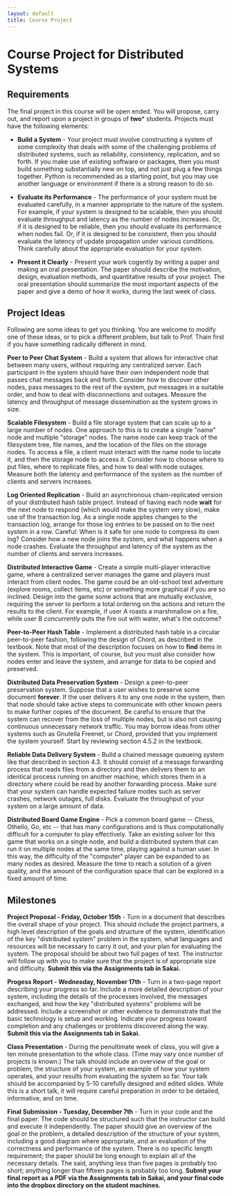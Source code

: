 ```yaml
---
layout: default
title: Course Project
---
```


# Course Project for Distributed Systems

## Requirements

The final project in this course will be open ended.  You will propose, carry out, and report upon a project in groups of **two*** students.
Projects must have the following elements:

- **Build a System** - Your project must involve constructing a system of some complexity
that deals with some of the challenging problems of distributed systems, such as reliability, consistency,
replication, and so forth. If you make use of existing software or packages, then you must build something
substantially new on top, and not just plug a few things together. Python is recommended as a starting point, but you may use
another language or environment if there is a strong reason to do so.

- **Evaluate its Performance** - The performance of your system must be evaluated carefully, in
a manner appropriate to the nature of the system.  For example, if your system is designed to be
scalable, then you should evaluate throughput and latency as the number of nodes increases.
Or, if it is designed to be reliable, then you should evaluate its performance when nodes fail.
Or, if it is designed to be consistent, then you should evaluate the latency of update propagation
under various conditions.  Think carefully about the appropriate evaluation for your system.

- **Present it Clearly** - Present your work cogently by writing a paper and making an oral presentation.
The paper should describe the motivation, design, evaluation methods, and quantitative results of your project.
The oral presentation should summarize the most important aspects of the paper and give a demo of how it works,
during the last week of class.

## Project Ideas

Following are some ideas to get you thinking.  You are welcome to modify one of these ideas,
or to pick a different problem, but talk to Prof. Thain first if you have something radically different in mind.

**Peer to Peer Chat System** - Build a system that allows for interactive chat
between many users, without requiring any centralized server.  Each participant
in the system should have their own independent node that passes chat messages
back and forth.  Consider how to discover other nodes, pass messages to the rest
of the system, put messages in a suitable order, and how to deal with disconnections
and outages.  Measure the latency and throughput of message dissemination as
the system grows in size.

**Scalable Filesystem** - Build a file storage system that can scale up to a large
number of nodes.  One approach to this is to create a single "name" node and multiple "storage" nodes.
The name node can keep track of the filesystem tree, file names, and the location of the files on the storage nodes.
To access a file, a client must interact with the name node to locate it, and then the storage node to access it.
Consider how to choose where to put files, where to replicate files, and how to deal with node outages.
Measure both the latency and performance of the system as the number of clients and servers increases.

**Log Oriented Replication** - Build an asynchronous chain-replicated version of your distributed hash table project.
Instead of having each node **wait** for the next node to respond (which would make the system very slow),
make use of the transaction log.  As a single node applies changes to the transaction log, arrange for those
log entries to be passed on to the next system in a row.  Careful: When is it safe for one node to compress
its own log?  Consider how a new node joins the system, and what happens when a node crashes.
Evaluate the throughput and latency of the system as the number of clients and servers increases.

**Distributed Interactive Game** - Create a simple multi-player interactive game, where a centralized
server manages the game and players must interact from client nodes.  The game could be an old-school text
adventure (explore rooms, collect items, etc) or something more graphical if you are so inclined.
Design into the game some actions that are mutually exclusive, requiring the server to perform a total
ordering on the actions and return the results to the client. For example, if user A roasts a marshmallow on a fire,
while user B *concurrently* puts the fire out with water, what's the outcome?

**Peer-to-Peer Hash Table** - Implement a distributed hash table in a circular peer-to-peer fashion,
following the design of Chord, as described in the textbook.  Note that most of the description focuses
on how to **find** items in the system.  This is important, of course, but you must also consider how
nodes enter and leave the system, and arrange for data to be copied and preserved.

**Distributed Data Preservation System** - Design a peer-to-peer preservation system.
Suppose that a user wishes to preserve some document **forever**.  If the user delivers
it to any one node in the system, then that node should take active
steps to communicate with other known peers to make further copies of
the document.  Be careful to ensure that the system can recover from
the loss of multiple nodes, but is also not causing continuous unnecessary network traffic.
You may borrow ideas from other systems such as Gnutella
Freenet, or Chord, provided that you implement the system yourself.
Start by reviewing section 4.5.2 in the textbook.

**Reliable Data Delivery System** - Build a chained message
queueing system like that described in section 4.3.  It should consist
of a message forwarding process that reads files from a directory and then
delivers them to an identical process running on another machine,
which stores them in a directory where could be read by another
forwarding process.  Make sure that your system can handle expected
failure modes such as server crashes, network outages, full disks.
Evaluate the throughput of your system on a large amount of data.

**Distributed Board Game Engine** - Pick a common board game  -- Chess, Othello, Go, etc -- that
has many configurations and is thus computationally difficult for a computer to play effectively.
Take an existing solver for this game that works on a single node, and build a distributed system
that can run it on multiple nodes at the same time, playing against a human user.
In this way, the difficulty of the "computer" player can be expanded to as many nodes as desired.
Measure the time to reach a solution of a given quality, and the amount of the configuration space
that can be explored in a fixed amount of time.

## Milestones

**Project Proposal - Friday, October 15th** -
Turn in a document that describes the overall shape of your project.
This should include the project partners, a high level description
of the goals and structure of the system, identification of the key
"distributed system" problem in the system, 
what languages and resources will be necessary to carry it out,
and your plan for evaluating the system.  The proposal should be
about two full pages of text.  The instructor will follow up with
you to make sure that the project is of appropriate size and difficulty.
**Submit this via the Assignments tab in Sakai.**

**Progess Report - Wednesday, November 17th** - Turn in a two-page
report describing your progress so far.  Include a more detailed
description of your system, including the details of the processes involved,
the messages exchanged, and how the key "distributed systems" problems
will be addressed.  Include a screenshot or other evidence to demonstrate
that the basic technology is setup and working.  Indicate your progress
toward completion and any challenges or problems discovered along the way.
**Submit this via the Assignments tab in Sakai.**

**Class Presentation** - During the penultimate week of class, you
will give a ten minute presentation to the whole class.
(Time may vary once number of projects is known.)
The talk should include an overview of the goal or problem, the structure of your
system, an example of how your system operates, and your results from evaluating
the system so far. Your talk should be accompanied by 5-10 carefully designed
and edited slides.  While this is a short talk, it will require careful preparation
in order to be detailed, informative, and on time.

**Final Submission - Tuesday, December 7th** - Turn in your code and the final paper.
The code should be structured such that the instructor can build and
execute it independently.  The paper should give an overview of the
goal or the problem, a detailed description of the structure of your
system, including a good diagram where appropriate, and an evaluation
of the correctness and performance of the system.  There is no specific
length requirement; the paper should be long enough to explain all
of the necessary details.  The said, anything less than five pages
is probably too short; anything longer than fifteen pages is probably too long.
**Submit your final report as a PDF via the Assignments tab in Sakai,
and your final code into the dropbox directory on the student machines.**


